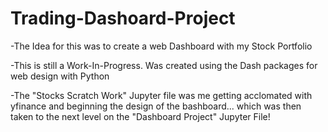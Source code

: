 # Trading-Dashoard-Project

-The Idea for this was to create a web Dashboard with my Stock Portfolio

-This is still a Work-In-Progress.  Was created using the Dash packages for web design with Python

-The "Stocks Scratch Work" Jupyter file was me getting acclomated with yfinance and beginning the design of the bashboard... which was then taken to the next level on the "Dashboard Project" Jupyter File!
